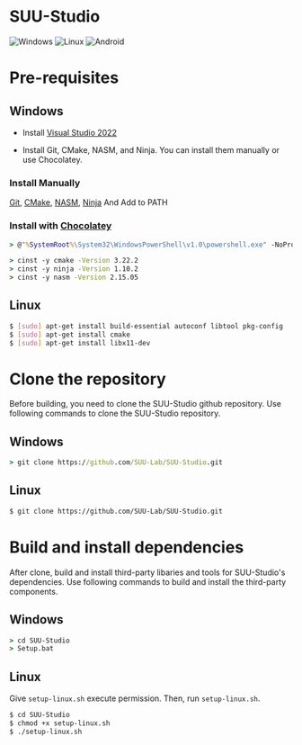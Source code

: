 # SUU-Studio

![Windows](https://github.com/SUU-Lab/SUU-Studio/actions/workflows/windows.yml/badge.svg)
![Linux](https://github.com/SUU-Lab/SUU-Studio/actions/workflows/linux.yml/badge.svg)
![Android](https://github.com/SUU-Lab/SUU-Studio/actions/workflows/android.yml/badge.svg)

# Pre-requisites

## Windows
- Install [Visual Studio 2022](https://visualstudio.microsoft.com/ja/vs/whatsnew/)

- Install Git, CMake, NASM, and Ninja. You can install them manually or use Chocolatey.

### Install Manually
[Git](https://git-scm.com/download/win), [CMake](https://cmake.org/download/), [NASM](https://www.nasm.us/pub/nasm/releasebuilds/2.15.05/), [Ninja](https://github.com/ninja-build/ninja/releases) And Add to PATH


### Install with [Chocolatey](https://docs.chocolatey.org/en-us/choco/setup)
```cmd
> @"%SystemRoot%\System32\WindowsPowerShell\v1.0\powershell.exe" -NoProfile -InputFormat None -ExecutionPolicy Bypass -Command "[System.Net.ServicePointManager]::SecurityProtocol = 3072; iex ((New-Object System.Net.WebClient).DownloadString('https://community.chocolatey.org/install.ps1'))" && SET "PATH=%PATH%;%ALLUSERSPROFILE%\chocolatey\bin"

> cinst -y cmake -Version 3.22.2
> cinst -y ninja -Version 1.10.2
> cinst -y nasm -Version 2.15.05
```


## Linux
```sh
$ [sudo] apt-get install build-essential autoconf libtool pkg-config
$ [sudo] apt-get install cmake
$ [sudo] apt-get install libx11-dev
```

# Clone the repository
Before building, you need to clone the SUU-Studio github repository. Use following commands to clone the SUU-Studio repository.

## Windows
```cmd
> git clone https://github.com/SUU-Lab/SUU-Studio.git
```
## Linux
```sh
$ git clone https://github.com/SUU-Lab/SUU-Studio.git
```

# Build and install dependencies
After clone, build and install third-party libaries and tools for SUU-Studio's dependencies. Use following commands to build and install the third-party components.

## Windows
```cmd
> cd SUU-Studio
> Setup.bat
```
## Linux
Give `setup-linux.sh` execute permission. Then, run `setup-linux.sh`.
```sh
$ cd SUU-Studio
$ chmod +x setup-linux.sh
$ ./setup-linux.sh
```
